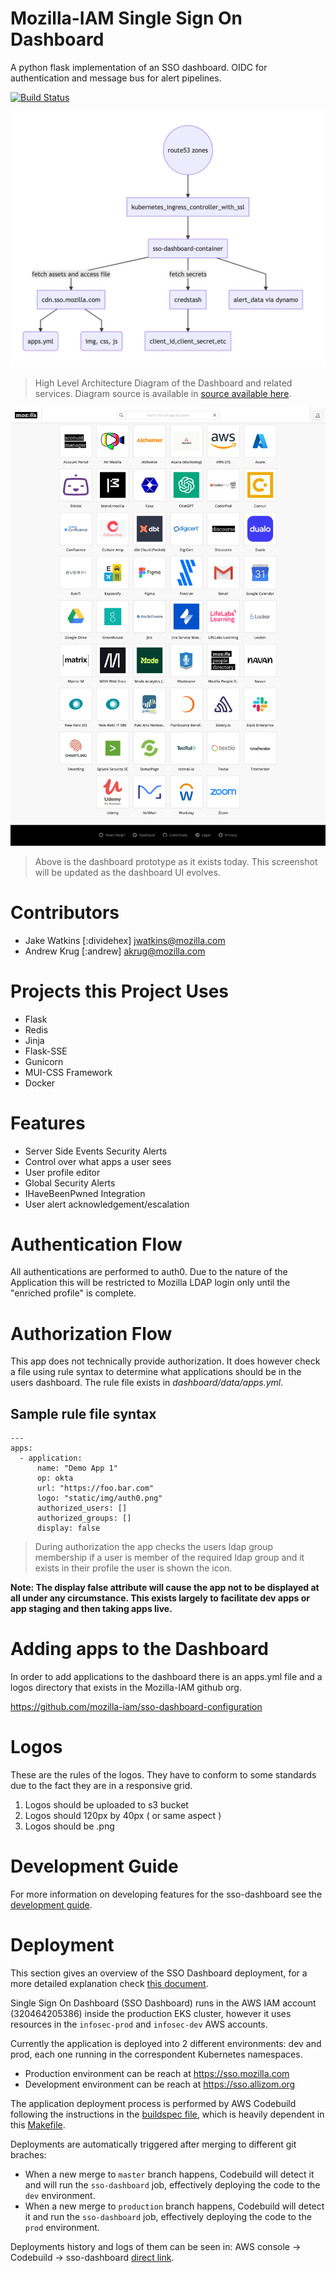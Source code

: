 # Mozilla-IAM Single Sign On Dashboard
A python flask implementation of an SSO dashboard.  OIDC for authentication and message bus for alert pipelines.

[![Build Status](https://travis-ci.org/mozilla-iam/sso-dashboard.svg?branch=master)](https://travis-ci.org/mozilla-iam/sso-dashboard)

!['architecture.png'](docs/images/architecture.png)
> High Level Architecture Diagram of the Dashboard and related services.  Diagram source is available in [source available here](docs/architecture.mermaid).

!['dashboard.png'](docs/images/dashboard.png)
> Above is the dashboard prototype as it exists today. This screenshot will be updated as the dashboard UI evolves.

# Contributors

* Jake Watkins [:dividehex] jwatkins@mozilla.com
* Andrew Krug [:andrew] akrug@mozilla.com

# Projects this Project Uses

* Flask
* Redis
* Jinja
* Flask-SSE
* Gunicorn
* MUI-CSS Framework
* Docker

# Features

* Server Side Events Security Alerts
* Control over what apps a user sees
* User profile editor
* Global Security Alerts
* IHaveBeenPwned Integration
* User alert acknowledgement/escalation

# Authentication Flow

All authentications are performed to auth0.  Due to the nature of the Application
this will be restricted to Mozilla LDAP login only until the "enriched profile"
is complete.

# Authorization Flow
This app does not technically provide authorization.  It does however check a
file using rule syntax to determine what applications should be in the users
dashboard.  The rule file exists in _dashboard/data/apps.yml_.

## Sample rule file syntax

```
---
apps:
  - application:
      name: "Demo App 1"
      op: okta
      url: "https://foo.bar.com"
      logo: "static/img/auth0.png"
      authorized_users: []
      authorized_groups: []
      display: false
```

> During authorization the app checks the users ldap group membership if a user
is member of the required ldap group and it exists in their profile the user is
shown the icon.

__Note: The display false attribute will cause the app not to be displayed at
all under any circumstance.  This exists largely to facilitate dev apps or
app staging and then taking apps live.__

# Adding apps to the Dashboard

In order to add applications to the dashboard there is an apps.yml file and
a logos directory that exists in the Mozilla-IAM github org.

https://github.com/mozilla-iam/sso-dashboard-configuration

# Logos
These are the rules of the logos.  They have to conform to some standards due
to the fact they are in a responsive grid.

1. Logos should be uploaded to s3 bucket
2. Logos should 120px by 40px ( or same aspect )
3. Logos should be .png

# Development Guide

For more information on developing features for the sso-dashboard see the [development guide](docs/development.md).

# Deployment
This section gives an overview of the SSO Dashboard deployment, for a more detailed explanation check [this document](https://github.com/mozilla-iam/iam-infra/blob/74a68749db6f9043bdd36970d0e94de322cd9804/docs/runbooks/sso-dashboard.md).

Single Sign On Dashboard (SSO Dashboard) runs in the AWS IAM account (320464205386) inside the production EKS cluster, however it uses resources in the `infosec-prod` and `infosec-dev` AWS accounts.

Currently the application is deployed into 2 different environments: dev and prod, each one running in the correspondent Kubernetes namespaces.
 - Production environment can be reach at https://sso.mozilla.com
 - Development environment can be reach at https://sso.allizom.org

The application deployment process is performed by AWS Codebuild following the instructions in the [buildspec file](https://github.com/mozilla-iam/sso-dashboard/blob/master/buildspec-k8s.yml), which is heavily dependent in this [Makefile](https://github.com/mozilla-iam/sso-dashboard/blob/master/Makefile).

Deployments are automatically triggered after merging to different git braches:
 - When a new merge to `master` branch happens, Codebuild will detect it and will run the `sso-dashboard` job, effectively deploying the code to the `dev` environment.
 - When a new merge to `production` branch happens, Codebuild will detect it and run the `sso-dashboard` job, effectively deploying the code to the `prod` environment.

Deployments history and logs of them can be seen in: AWS console -> Codebuild -> sso-dashboard [direct link](https://us-west-2.console.aws.amazon.com/codesuite/codebuild/projects/sso-dashboard/history?region=us-west-2).
